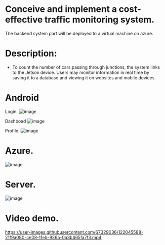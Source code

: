 ﻿# Conceive and implement a cost-effective traffic monitoring system.
 
 The backend system part will be deployed to a virtual machine on azure.
 
# Description:
  - To count the number of cars passing through junctions, the system links to the Jetson device. Users may monitor information in real time by saving it to a database and viewing it on websites and mobile devices.
 
 # Android
  Login.
 ![image](https://user-images.githubusercontent.com/67329036/122044708-02ae4380-ce07-11eb-8a26-7e55ae43717c.png)

  Dashboad
![image](https://user-images.githubusercontent.com/67329036/122044809-26718980-ce07-11eb-8c9f-365b4bd1d5be.png)

  Profile.
![image](https://user-images.githubusercontent.com/67329036/122044927-486b0c00-ce07-11eb-8379-d13941607aff.png)

 # Azure.
![image](https://user-images.githubusercontent.com/67329036/122045009-5fa9f980-ce07-11eb-84cc-85a2d8396fca.png)

# Server.
![image](https://user-images.githubusercontent.com/67329036/122045063-73556000-ce07-11eb-9872-fb2e3e2330e9.png)


# Video demo.
  
https://user-images.githubusercontent.com/67329036/122045588-21f9a080-ce08-11eb-936a-0a3b465fa7f3.mp4

